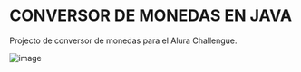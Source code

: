 <h1>CONVERSOR DE MONEDAS EN JAVA</h1>

Projecto de conversor de monedas para el Alura Challengue.

![image](https://github.com/user-attachments/assets/2a4b5cb6-a094-4751-bda1-1b818171d096)
